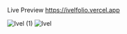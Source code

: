 Live Preview 
https://ivelfolio.vercel.app

![Ivel (1)](https://user-images.githubusercontent.com/84821012/178736938-7dfdb5a8-5335-4f6c-b4c5-5944c9be9bb8.png)
![Ivel](https://user-images.githubusercontent.com/84821012/178736942-7644640c-47fc-4095-a6fe-14c1b41ef5ea.png)
